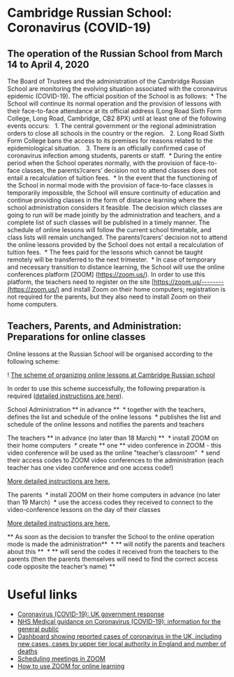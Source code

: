 # Cambridge Russian School: Coronavirus (COVID-19)
<!--
## Brief overview of the situation (21:23, March 13, 2020)
Cambridge Russian School is a Saturday supplementary school. Education at the School takes place on Saturdays and involves attending classes at the school (face-to-face education). The school is attended by adults and children.
On March 12, 2020, the World Health Organization declared the coronavirus epidemic (COVID-19) a global pandemic. The situations in various countries are changing rapidly and the measures taken by governments, local government bodies and health care organisations differ. At present, the British government does not consider it effective to cease teaching in educational institutions across the country (including children's schools) and to close them, while it does not exclude that such a measure can be applied in the following weeks and / or months. Some universities have decided to temporarily switch to distance learning, but they have made these decisions independently.
-->

## The operation of the Russian School from March 14 to April 4, 2020
The Board of Trustees and the administration of the Cambridge Russian School are monitoring the evolving situation associated with the coronavirus epidemic (COVID-19). The official position of the School is as follows:
 * The School will continue its normal operation and the provision of lessons with their face-to-face attendance at its official address (Long Road Sixth Form College, Long Road, Cambridge, CB2 8PX) until at least one of the following events occurs:
  1. The central government or the regional administration orders to close all schools in the country or the region.
  2. Long Road Sixth Form College bans the access to its premises for reasons related to the epidemiological situation.
  3. There is an officially confirmed case of coronavirus infection among students, parents or staff.
 * During the entire period when the School operates normally, with the provision of face-to-face classes, the parents’/carers’ decision not to attend classes does not entail a recalculation of tuition fees.
 * In the event that the functioning of the School in normal mode with the provision of face-to-face classes is temporarily impossible, the School will ensure continuity of education and continue providing classes in the form of distance learning where the school administration considers it feasible. The decision which classes are going to run will be made jointly by the administration and teachers, and a complete list of such classes will be published in a timely manner. The schedule of online lessons will follow the current school timetable, and class lists will remain unchanged. The parents’/carers’ decision not to attend the online lessons provided by the School does not entail a recalculation of tuition fees.
 * The fees paid for the lessons which cannot be taught remotely will be transferred to the next trimester.
 * In case of temporary and necessary transition to distance learning, the School will use the online conferences platform [ZOOM] (https://zoom.us/). In order to use this platform, the teachers need to register on the site [https://zoom.us/--------(https://zoom.us/) and install Zoom on their home computers; registration is not required for the parents, but they also need to install Zoom on their home computers.
 
## Teachers, Parents, and Administration: Preparations for online classes

Online lessons at the Russian School will be organised according to the following scheme:

<!-- ! [alt text] (figures / distance-education-structure.png) -->
! [The scheme of organizing online lessons at Cambridge Russian school](https://github.com/mathmusci/camrusschool-covid-19-contingency/blob/master/figures/distance-education-structure.png)

In order to use this scheme successfully, the following preparation is required ([detailed instructions are here](https://github.com/mathmusci/camrusschool-covid-19-contingency/blob/master/zoom-edmodo-instructions.md)).

School Administration ** in advance **
 * together with the teachers, defines the list and schedule of the online lessons
 * publishes the list and schedule of the online lessons and notifies the parents and teachers 

The teachers ** in advance (no later than 18 March) **
 * install ZOOM on their home computers
 * create ** one ** video conference in ZOOM - this video conference will be used as the online "teacher’s classroom"
 * send their access codes to ZOOM video conferences to the administration (each teacher has one video conference and one access code!) 

[More detailed instructions are here.](https://github.com/mathmusci/camrusschool-covid-19-contingency/blob/master/zoom-edmodo-instructions.md)

The parents
 * install ZOOM on their home computers in advance (no later than 19 March)
 * use the access codes they received to connect to the video-conference lessons on the day of their classes

[More detailed instructions are here.](https://github.com/mathmusci/camrusschool-covid-19-contingency/blob/master/zoom-edmodo-instructions.md)

** As soon as the decision to transfer the School to the online operation mode is made the administration**
 * ** will notify the parents and teachers about this **
 * ** will send the codes it received from the teachers to the parents (then the parents themselves will need to find the correct access code opposite the teacher’s name) **


# Useful links
 * [Coronavirus (COVID-19): UK government response](https://www.gov.uk/government/topical-events/coronavirus-covid-19-uk-government-response)
 * [NHS Medical guidance on Coronavirus (COVID-19): information for the general public](https://www.nhs.uk/conditions/coronavirus-covid-19/)
 * [Dashboard showing reported cases of coronavirus in the UK, including new cases, cases by upper tier local authority in England and number of deaths](https://www.gov.uk/government/publications/covid-19-track-coronavirus-cases)
 * [Scheduling meetings in ZOOM](https://support.zoom.us/hc/en-us/articles/201362413-Scheduling-meetings)
 * [How to use ZOOM for online learning](https://blog.zoom.us/wordpress/2020/03/13/how-to-use-zoom-for-online-learning/)
